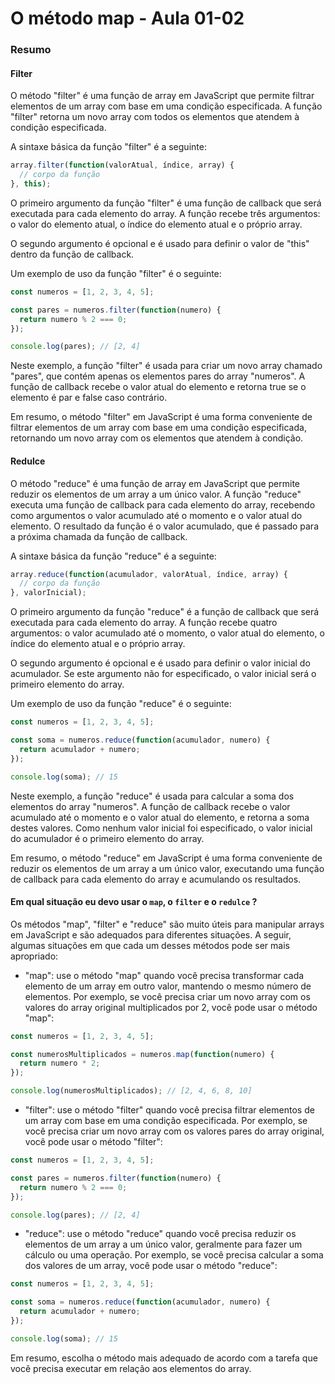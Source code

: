<!--
Antes de publicar a issue, lembre-se de clicar na aba "Preview", para visualizar se a formatação está correta =)
-->

<!-- Escreva/insira as imagens após essa linha -->

# O método map - Aula 01-02

### Resumo

#### Filter

O método "filter" é uma função de array em JavaScript que permite filtrar elementos de um array com base em uma condição especificada. A função "filter" retorna um novo array com todos os elementos que atendem à condição especificada.

A sintaxe básica da função "filter" é a seguinte:

```javascript
array.filter(function(valorAtual, índice, array) {
  // corpo da função
}, this);
```

O primeiro argumento da função "filter" é uma função de callback que será executada para cada elemento do array. A função recebe três argumentos: o valor do elemento atual, o índice do elemento atual e o próprio array.

O segundo argumento é opcional e é usado para definir o valor de "this" dentro da função de callback.

Um exemplo de uso da função "filter" é o seguinte:

```javascript
const numeros = [1, 2, 3, 4, 5];

const pares = numeros.filter(function(numero) {
  return numero % 2 === 0;
});

console.log(pares); // [2, 4]
```

Neste exemplo, a função "filter" é usada para criar um novo array chamado "pares", que contém apenas os elementos pares do array "numeros". A função de callback recebe o valor atual do elemento e retorna true se o elemento é par e false caso contrário.

Em resumo, o método "filter" em JavaScript é uma forma conveniente de filtrar elementos de um array com base em uma condição especificada, retornando um novo array com os elementos que atendem à condição.

#### Redulce

O método "reduce" é uma função de array em JavaScript que permite reduzir os elementos de um array a um único valor. A função "reduce" executa uma função de callback para cada elemento do array, recebendo como argumentos o valor acumulado até o momento e o valor atual do elemento. O resultado da função é o valor acumulado, que é passado para a próxima chamada da função de callback.

A sintaxe básica da função "reduce" é a seguinte:

```javascript
array.reduce(function(acumulador, valorAtual, índice, array) {
  // corpo da função
}, valorInicial);
```

O primeiro argumento da função "reduce" é a função de callback que será executada para cada elemento do array. A função recebe quatro argumentos: o valor acumulado até o momento, o valor atual do elemento, o índice do elemento atual e o próprio array.

O segundo argumento é opcional e é usado para definir o valor inicial do acumulador. Se este argumento não for especificado, o valor inicial será o primeiro elemento do array.

Um exemplo de uso da função "reduce" é o seguinte:

```javascript
const numeros = [1, 2, 3, 4, 5];

const soma = numeros.reduce(function(acumulador, numero) {
  return acumulador + numero;
});

console.log(soma); // 15
```

Neste exemplo, a função "reduce" é usada para calcular a soma dos elementos do array "numeros". A função de callback recebe o valor acumulado até o momento e o valor atual do elemento, e retorna a soma destes valores. Como nenhum valor inicial foi especificado, o valor inicial do acumulador é o primeiro elemento do array.

Em resumo, o método "reduce" em JavaScript é uma forma conveniente de reduzir os elementos de um array a um único valor, executando uma função de callback para cada elemento do array e acumulando os resultados.

#### Em qual situação eu devo usar o `map`, o `filter` e o `redulce` ?

Os métodos "map", "filter" e "reduce" são muito úteis para manipular arrays em JavaScript e são adequados para diferentes situações. A seguir, algumas situações em que cada um desses métodos pode ser mais apropriado:

- "map": use o método "map" quando você precisa transformar cada elemento de um array em outro valor, mantendo o mesmo número de elementos. Por exemplo, se você precisa criar um novo array com os valores do array original multiplicados por 2, você pode usar o método "map":

```javascript
const numeros = [1, 2, 3, 4, 5];

const numerosMultiplicados = numeros.map(function(numero) {
  return numero * 2;
});

console.log(numerosMultiplicados); // [2, 4, 6, 8, 10]
```

* "filter": use o método "filter" quando você precisa filtrar elementos de um array com base em uma condição especificada. Por exemplo, se você precisa criar um novo array com os valores pares do array original, você pode usar o método "filter":

```javascript
const numeros = [1, 2, 3, 4, 5];

const pares = numeros.filter(function(numero) {
  return numero % 2 === 0;
});

console.log(pares); // [2, 4]
```

* "reduce": use o método "reduce" quando você precisa reduzir os elementos de um array a um único valor, geralmente para fazer um cálculo ou uma operação. Por exemplo, se você precisa calcular a soma dos valores de um array, você pode usar o método "reduce":

```javascript
const numeros = [1, 2, 3, 4, 5];

const soma = numeros.reduce(function(acumulador, numero) {
  return acumulador + numero;
});

console.log(soma); // 15
```

Em resumo, escolha o método mais adequado de acordo com a tarefa que você precisa executar em relação aos elementos do array.
